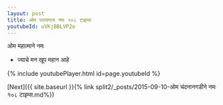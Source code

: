 ```yaml
---
layout: post
title: ओम परायणाय नमः १०८ टाइम्स
youtubeId: uVKjBBLVP2o
---
```

 
 
 ओम महात्माने नमः  
 
 -  ज्याचे मन खूप महान आहे 
 
  
 
  
 
 
 
 
 
 


{% include youtubePlayer.html id=page.youtubeId %}
 
[Next]({{ site.baseurl }}{% link  split2/_posts/2015-09-10-ओम चंदनानगडीने नमः १०८ टाइम्स.md%})
 
